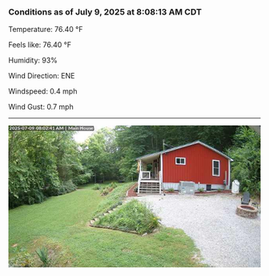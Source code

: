 ### Conditions as of July 9, 2025 at 8:08:13 AM CDT 

Temperature: 76.40 &deg;F

Feels like: 76.40 &deg;F

Humidity: 93%

Wind Direction: ENE

Windspeed: 0.4 mph

Wind Gust: 0.7 mph

---

<img src="./images/latest.jpeg"/>

